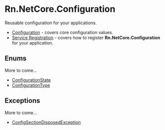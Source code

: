 # Rn.NetCore.Configuration
Reusable configuration for your applications.

- [Configuration](/docs/Configuration.md) - covers core configuration values.
- [Service Registration](/docs/ServiceRegistration.md) - covers how to register **Rn.NetCore.Configuration** for your application.

## Enums
More to come...

- [ConfigurationState](/docs/enums/ConfigurationState.md)
- [ConfigurationType](/docs/enums/ConfigurationType.md)

## Exceptions
More to come...

- [ConfigSectionDisposedException](/docs/exceptions/ConfigSectionDisposedException.md)

<!--(Rn.BuildScriptHelper){
	"version": "1.0.106",
	"replace": false
}(END)-->